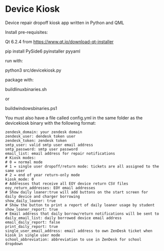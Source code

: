 # Device Kiosk
Device repair dropoff kiosk app written in Python and QML

Install pre-requisites:

Qt 6.2.4 from https://www.qt.io/download-qt-installer

pip install PySide6 pyinstaller pyyaml

run with:

python3 src/devicekiosk.py

package with:

buildlinuxbinaries.sh

or

buildwindowsbinaries.ps1

You must also have a file called config.yml in the same folder as the devicekiosk binary with the following format:

    zendesk_domain: your zendesk domain
    zendesk_user: dendesk token user
    zendesk_token: zendesk token
    smtp_user: valid smtp user email address
    smtp_password: smtp user password
    email_list: email address for repair notifications
    # Kiosk modes:
    # 0 = normal mode
    # 1 = single user dropoff/return mode: tickets are all assigned to the same user
    # 2 = end of year return-only mode
    kiosk_mode: 0
    # Addresses that receive all EOY device return CSV files
    eoy_return_addresses: EOY email addresses
    # Show daily loaner:true will add buttons on the start screen for daily device and charger borrowing
    show_daily_loaner: true
    # Show the button to print a report of daily loaner usage by student
    show_loaner_report: true
    # Email address that daily borrow/return notifications will be sent to
    daily_email_list: daily borrowed device email address
    email_daily_report: false
    print_daily_report: true
    single_user_email_address: email address to own ZenDesk ticket when kiosk in single user mode
    school_abbreviation: abbreviation to use in ZenDesk for school dropdown